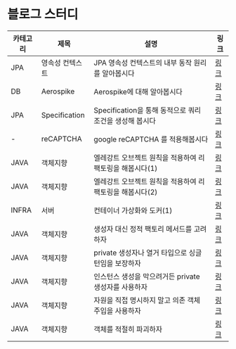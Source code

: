# 블로그 스터디

|카테고리|제목|설명|링크|
|---|---|---|---|
|JPA|영속성 컨텍스트|JPA 영속성 컨텍스트의 내부 동작 원리를 알아봅시다|[링크](https://peacebestill.oopy.io/89bda919-fdbb-4238-a1ff-b3b9852d4b48)|
|DB|Aerospike|Aerospike에 대해 알아봅시다|[링크](https://peacebestill.oopy.io/2f6403db-71c1-4a91-bf73-0ff370aa8baf)|
|JPA|Specification|Specification을 통해 동적으로 쿼리 조건을 생성해 봅시다 |[링크](https://peacebestill.oopy.io/178e61c3-19d4-4364-8eda-a0b1e4a83bd8)|
|-|reCAPTCHA|google reCAPTCHA 를 적용해봅시다 |[링크](https://peacebestill.oopy.io/e2f85446-e59a-4536-bf60-4e2cae61cdbd)|
|JAVA|객체지향|엘레강트 오브젝트 원칙을 적용하여 리팩토링을 해봅시다(1) |[링크](https://peacebestill.oopy.io/657b09f4-0a54-4cb7-997f-c8bb0fc448ea)|
|JAVA|객체지향|엘레강트 오브젝트 원칙을 적용하여 리팩토링을 해봅시다(2) |[링크](https://peacebestill.oopy.io/f4ce8a3c-11fb-4e1d-bab6-8bffa5207a00)|
|INFRA|서버|컨테이너 가상화와 도커(1) |[링크](https://peacebestill.oopy.io/d83ebc45-18e0-428f-a54a-5c6d26ea0f15)|
|JAVA|객체지향|생성자 대신 정적 팩토리 메서드를 고려하자 |[링크](https://peacebestill.oopy.io/java/effective-java/1)|
|JAVA|객체지향|private 생성자나 열거 타입으로 싱글턴임을 보장하자 |[링크](https://peacebestill.oopy.io/java/effective-java/2)|
|JAVA|객체지향|인스턴스 생성을 막으려거든 private 생성자를 사용하자  |[링크](https://peacebestill.oopy.io/java/effective-java/3)|
|JAVA|객체지향|자원을 직접 명시하지 말고 의존 객체 주입을 사용하자 |[링크](https://peacebestill.oopy.io/java/effective-java/4)|
|JAVA|객체지향|객체를 적절히 파괴하자 |[링크](https://peacebestill.oopy.io/java/effective-java/5)|
